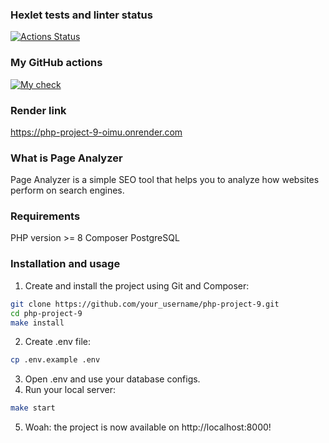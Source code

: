 ### Hexlet tests and linter status
[![Actions Status](https://github.com/KuzinaRuslana/php-project-9/actions/workflows/hexlet-check.yml/badge.svg)](https://github.com/KuzinaRuslana/php-project-9/actions)
### My GitHub actions
[![My check](https://github.com/KuzinaRuslana/php-project-9/actions/workflows/custom-check.yml/badge.svg)](https://github.com/KuzinaRuslana/php-project-9/actions/workflows/custom-check.yml)
### Render link
https://php-project-9-oimu.onrender.com

### What is Page Analyzer
Page Analyzer is a simple SEO tool that helps you to analyze how websites perform on search engines.

### Requirements
PHP version >= 8
Composer
PostgreSQL

### Installation and usage
1. Create and install the project using Git and Composer:
```bash
git clone https://github.com/your_username/php-project-9.git
cd php-project-9
make install
```
2. Create .env file:
```bash
cp .env.example .env
```
3. Open .env and use your database configs.
4. Run your local server:
```bash
make start
```
5. Woah: the project is now available on http://localhost:8000!
